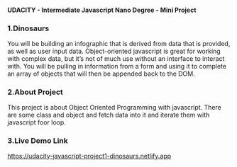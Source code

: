 #### UDACITY - Intermediate Javascript Nano Degree - Mini Project

### 1.Dinosaurs

You will be building an infographic that is derived from data that is provided, as well as user input data. Object-oriented javascript is great for working with complex data, but it’s not of much use without an interface to interact with. You will be pulling in information from a form and using it to complete an array of objects that will then be appended back to the DOM.

### 2.About Project

This project is about Object Oriented Programming with javascript. There are some class and object and fetch data into it and iterate them with javascript foor loop.

### 3.Live Demo Link

https://udacity-javascript-project1-dinosaurs.netlify.app
